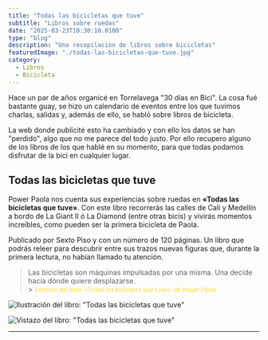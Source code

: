 ```yaml
---
title: "Todas las bicicletas que tuve"
subtitle: "Libros sobre ruedas"
date: "2025-03-23T10:30:10.0100"
type: "blog"
description: "Una recopilación de libros sobre bicicletas"
featuredImage: "./todas-las-bicicletas-que-tuve.jpg"
category:
  - Libros
  - Bicicleta
---
```


Hace un par de años organicé en Torrelavega "30 días en Bici". La cosa fué bastante guay, se hizo un calendario de eventos entre los que tuvimos charlas, salidas y, además de ello, se habló sobre libros de bicicleta.

La web donde publicité esto ha cambiado y con ello los datos se han "perdido", algo que no me parece del todo justo. Por ello recupero alguno de los libros de los que hablé en su momento, para que todas podamos disfrutar de la bici en cualquier lugar.

## Todas las bicicletas que tuve

Power Paola nos cuenta sus experiencias sobre ruedas en **«Todas las bicicletas que tuve»**. Con este libro recorrerás las calles de Cali y Medellín a bordo de La Giant II ó La Diamond (entre otras bicis) y vivirás momentos increíbles, como pueden ser la primera bicicleta de Paola.

Publicado por Sexto Piso y con un número de 120 páginas. Un libro que podrás releer para descubrir entre sus trazos nuevas figuras que, durante la primera lectura, no habían llamado tu atención.

> Las bicicletas son máquinas impulsadas por una misma. Una decide hacia dónde quiere desplazarse.<br> > <small style="color: #ffdc24">Extracto del libro: «Todas las bicicletas que tuve», de Power Paola</small>

<div>

![Ilustración del libro: "Todas las bicicletas que tuve"](./todas-las-bicicletas-que-tuve-01.jpeg)

![Vistazo del libro: "Todas las bicicletas que tuve"](./todas-las-bicicletas-que-tuve-02.jpeg)

</div>

---
